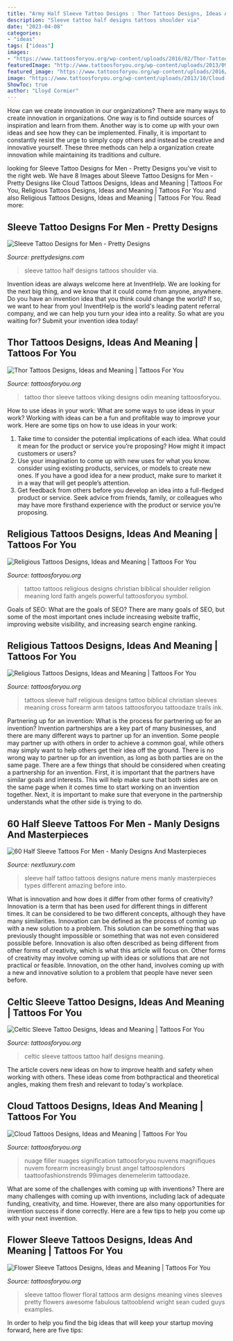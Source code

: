 ```yaml
---
title: "Army Half Sleeve Tattoo Designs : Thor Tattoos Designs, Ideas And Meaning"
description: "Sleeve tattoo half designs tattoos shoulder via"
date: "2023-04-08"
categories:
- "ideas"
tags: ["ideas"]
images:
- "https://www.tattoosforyou.org/wp-content/uploads/2016/02/Thor-Tattoo-Sleeve.jpg"
featuredImage: "http://www.tattoosforyou.org/wp-content/uploads/2013/09/Religious-Tattoo-Designs-For-Men-764x1024.jpg"
featured_image: "https://www.tattoosforyou.org/wp-content/uploads/2016/03/Flower-Sleeve-Tattoo.jpg"
image: "https://www.tattoosforyou.org/wp-content/uploads/2013/10/Cloud-Tattoos.jpg"
ShowToc: true
author: "Lloyd Cormier"
---
```



How can we create innovation in our organizations?
There are many ways to create innovation in organizations. One way is to find outside sources of inspiration and learn from them. Another way is to come up with your own ideas and see how they can be implemented. Finally, it is important to constantly resist the urge to simply copy others and instead be creative and innovative yourself. These three methods can help a organization create innovation while maintaining its traditions and culture.

	

		
looking for Sleeve Tattoo Designs for Men - Pretty Designs you've visit to the right web. We have 8 Images about Sleeve Tattoo Designs for Men - Pretty Designs like Cloud Tattoos Designs, Ideas and Meaning | Tattoos For You, Religious Tattoos Designs, Ideas and Meaning | Tattoos For You and also Religious Tattoos Designs, Ideas and Meaning | Tattoos For You. Read more:
		
    
## Sleeve Tattoo Designs For Men - Pretty Designs

<img loading=lazy src="http://www.prettydesigns.com/wp-content/uploads/2015/01/Half-Sleeve-Tattoo.jpg" onerror="this.onerror=null;this.src='https://tse4.mm.bing.net/th?id=OIP.RUoeXJCOWTjJ6Lz4dOgnswHaLH&amp;pid=15.1';" alt="Sleeve Tattoo Designs for Men - Pretty Designs">

_Source: prettydesigns.com_

>sleeve tattoo half designs tattoos shoulder via. 

	

Invention ideas are always welcome here at InventHelp. We are looking for the next big thing, and we know that it could come from anyone, anywhere. Do you have an invention idea that you think could change the world? If so, we want to hear from you! InventHelp is the world's leading patent referral company, and we can help you turn your idea into a reality. So what are you waiting for? Submit your invention idea today!

    
## Thor Tattoos Designs, Ideas And Meaning | Tattoos For You

<img loading=lazy src="https://www.tattoosforyou.org/wp-content/uploads/2016/02/Thor-Tattoo-Sleeve.jpg" onerror="this.onerror=null;this.src='https://tse1.mm.bing.net/th?id=OIP.4qizmCf8llL7A5SOp3loKAHaLG&amp;pid=15.1';" alt="Thor Tattoos Designs, Ideas and Meaning | Tattoos For You">

_Source: tattoosforyou.org_

>tattoo thor sleeve tattoos viking designs odin meaning tattoosforyou. 

	

How to use ideas in your work: What are some ways to use ideas in your work?
Working with ideas can be a fun and profitable way to improve your work. Here are some tips on how to use ideas in your work: 
1. Take time to consider the potential implications of each idea. What could it mean for the product or service you’re proposing? How might it impact customers or users? 
2. Use your imagination to come up with new uses for what you know. consider using existing products, services, or models to create new ones. If you have a good idea for a new product, make sure to market it in a way that will get people’s attention. 
3. Get feedback from others before you develop an idea into a full-fledged product or service. Seek advice from friends, family, or colleagues who may have more firsthand experience with the product or service you’re proposing.

    
## Religious Tattoos Designs, Ideas And Meaning | Tattoos For You

<img loading=lazy src="http://www.tattoosforyou.org/wp-content/uploads/2013/09/Religious-Tattoo-Designs-For-Men-764x1024.jpg" onerror="this.onerror=null;this.src='https://tse4.mm.bing.net/th?id=OIP.xOn1c8wnxqDBKsMxuWXgvgHaJ7&amp;pid=15.1';" alt="Religious Tattoos Designs, Ideas and Meaning | Tattoos For You">

_Source: tattoosforyou.org_

>tattoo tattoos religious designs christian biblical shoulder religion meaning lord faith angels powerful tattoosforyou symbol. 

	

Goals of SEO: What are the goals of SEO?
There are many goals of SEO, but some of the most important ones include increasing website traffic, improving website visibility, and increasing search engine ranking.

    
## Religious Tattoos Designs, Ideas And Meaning | Tattoos For You

<img loading=lazy src="http://www.tattoosforyou.org/wp-content/uploads/2013/09/Pictures-of-Religious-Tattoos.jpg" onerror="this.onerror=null;this.src='https://tse3.mm.bing.net/th?id=OIP.7zVzKlnOgw2M28hXrsA2OQHaJ3&amp;pid=15.1';" alt="Religious Tattoos Designs, Ideas and Meaning | Tattoos For You">

_Source: tattoosforyou.org_

>tattoos sleeve half religious designs tattoo biblical christian sleeves meaning cross forearm arm tatoos tattoosforyou tattoodaze trails ink. 

	

Partnering up for an invention: What is the process for partnering up for an invention?
Invention partnerships are a key part of many businesses, and there are many different ways to partner up for an invention. Some people may partner up with others in order to achieve a common goal, while others may simply want to help others get their idea off the ground. There is no wrong way to partner up for an invention, as long as both parties are on the same page.
There are a few things that should be considered when creating a partnership for an invention. First, it is important that the partners have similar goals and interests. This will help make sure that both sides are on the same page when it comes time to start working on an invention together. Next, it is important to make sure that everyone in the partnership understands what the other side is trying to do.

    
## 60 Half Sleeve Tattoos For Men - Manly Designs And Masterpieces

<img loading=lazy src="http://nextluxury.com/wp-content/uploads/mens-nature-half-sleeve-tattoo.jpg" onerror="this.onerror=null;this.src='https://tse1.mm.bing.net/th?id=OIP.7s9zVDmcWmO3V284VNJAjwAAAA&amp;pid=15.1';" alt="60 Half Sleeve Tattoos For Men - Manly Designs And Masterpieces">

_Source: nextluxury.com_

>sleeve half tattoo tattoos designs nature mens manly masterpieces types different amazing before into. 

	

What is innovation and how does it differ from other forms of creativity?
Innovation is a term that has been used for different things in different times. It can be considered to be two different concepts, although they have many similarities. Innovation can be defined as the process of coming up with a new solution to a problem. This solution can be something that was previously thought impossible or something that was not even considered possible before. Innovation is also often described as being different from other forms of creativity, which is what this article will focus on. Other forms of creativity may involve coming up with ideas or solutions that are not practical or feasible. Innovation, on the other hand, involves coming up with a new and innovative solution to a problem that people have never seen before.

    
## Celtic Sleeve Tattoo Designs, Ideas And Meaning | Tattoos For You

<img loading=lazy src="https://www.tattoosforyou.org/wp-content/uploads/2017/09/Celtic-Half-Sleeve-Tattoos.jpg" onerror="this.onerror=null;this.src='https://tse2.mm.bing.net/th?id=OIP.bCkNlmhiZVm7jEHyBf3rKAHaLH&amp;pid=15.1';" alt="Celtic Sleeve Tattoo Designs, Ideas and Meaning | Tattoos For You">

_Source: tattoosforyou.org_

>celtic sleeve tattoos tattoo half designs meaning. 

	

The article covers new ideas on how to improve health and safety when working with others. These ideas come from bothpractical and theoretical angles, making them fresh and relevant to today's workplace.

    
## Cloud Tattoos Designs, Ideas And Meaning | Tattoos For You

<img loading=lazy src="https://www.tattoosforyou.org/wp-content/uploads/2013/10/Cloud-Tattoos.jpg" onerror="this.onerror=null;this.src='https://tse2.mm.bing.net/th?id=OIP.KHsRUWGyFWuVf55nnBJxIQHaLH&amp;pid=15.1';" alt="Cloud Tattoos Designs, Ideas and Meaning | Tattoos For You">

_Source: tattoosforyou.org_

>nuage filler nuages signification tattoosforyou nuvens magnifiques nuvem forearm increasingly brust angel tattoosplendors taattoofashionstrends 99images denemelerim tattoodaze. 

	

What are some of the challenges with coming up with inventions?
There are many challenges with coming up with inventions, including lack of adequate funding, creativity, and time. However, there are also many opportunities for invention success if done correctly. Here are a few tips to help you come up with your next invention.

    
## Flower Sleeve Tattoos Designs, Ideas And Meaning | Tattoos For You

<img loading=lazy src="https://www.tattoosforyou.org/wp-content/uploads/2016/03/Flower-Sleeve-Tattoo.jpg" onerror="this.onerror=null;this.src='https://tse1.mm.bing.net/th?id=OIP.tC7P1FdcSVE2pazyiT9xtwHaLH&amp;pid=15.1';" alt="Flower Sleeve Tattoos Designs, Ideas and Meaning | Tattoos For You">

_Source: tattoosforyou.org_

>sleeve tattoo flower floral tattoos arm designs meaning vines sleeves pretty flowers awesome fabulous tattooblend wright sean cuded guys examples. 

	

In order to help you find the big ideas that will keep your startup moving forward, here are five tips: 

